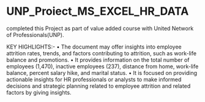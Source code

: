 # UNP_Proiect_MS_EXCEL_HR_DATA
completed this Project as part of value added course with United Network of Professionals(UNP).

KEY HIGHLIGHTS:-
• The document may offer insights into employee attrition rates, trends, and factors contributing to attrition, such as work-life balance and promotions.
• It provides information on the total number of employees (1,470), inactive employees (237), distance from home, work-life balance, percent salary hike, and marital status.
• It is focused on providing actionable insights for HR professionals or analysts to make informed decisions and strategic planning related to employee attrition and related factors by giving insights.

